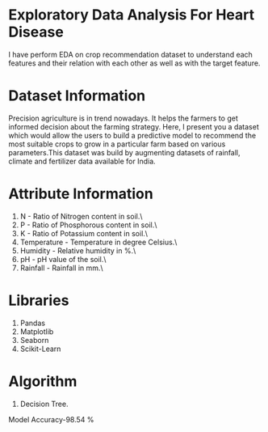 # Exploratory Data Analysis For Heart Disease
I have perform EDA on crop recommendation dataset to understand each features and their relation with each other as well as with the target feature.


# Dataset Information
Precision agriculture is in trend nowadays. It helps the farmers to get informed decision about the farming strategy. Here, I present you a dataset which would allow the users to build a predictive model to recommend the most suitable crops to grow in a particular farm based on various parameters.This dataset was build by augmenting datasets of rainfall, climate and fertilizer data available for India.


# Attribute Information
1. N - Ratio of Nitrogen content in soil.\
2. P - Ratio of Phosphorous content in soil.\
3. K - Ratio of Potassium content in soil.\
4. Temperature - Temperature in degree Celsius.\
5. Humidity - Relative humidity in %.\
6. pH - pH value of the soil.\
7. Rainfall - Rainfall in mm.\

# Libraries
1. Pandas
2. Matplotlib
3. Seaborn
4. Scikit-Learn

# Algorithm
1. Decision Tree.

Model Accuracy-98.54 %
